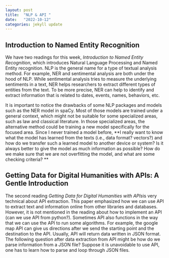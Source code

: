```yaml
---
layout: post
title:  "NLP & API "
date:   "2022-10-12"
categories: jekyll update
---
```

## Introduction to Named Entity Recognition ##

We have two readings for this week, *Introduction to Named Entity Recognition*, which introduces Natural Language Processing and Named Entity recognition. NLP is the general name for a type of textual analysis method. For example, NER and sentimental analysis are both under the hood of NLP. While sentimental analysis tries to measure the underlying sentiments in a text, NER helps researchers to extract different types of entities from the text. To be more precise, NER can help to identify and extract information that is related to dates, events, names, behaviors, etc.   

It is important to notice the drawbacks of some NLP packages and models such as the NER model in spaCy. Most of those models are trained under a general context, which might not be suitable for some specialized areas, such as law and classical literature. In those specialized areas, the alternative method could be training a new model specifically for the focused area. Since I never trained a model before, **I really want to know what the model has learned from the texts (i.e., data format? vectors?) and how do we transfer such a learned model to another device or system? Is it always better to give the model as much information as possible? How do we make sure that we are not overfitting the model, and what are some checking criteria? **  
## Getting Data for Digital Humanities with APIs: A Gentle Introduction ##

The second reading *Getting Data for Digital Humanities with APIs*is very technical about API extraction. This paper emphasized how we can use API to extract text and information online from other libraries and databases. However, it is not mentioned in the reading about how to implement an API (can we use API from python?). Sometimes API also functions in the way that we can use the API to run some algorithms.  For example, the google map API can give us directions after we send the starting point and the destination to the API. Usually, API will return data written in JSON format. The following question after data extraction from API might be how do we parse information from a JSON file? Suppose it is unavoidable to use API, one has to learn how to parse and loop through JSON files.   